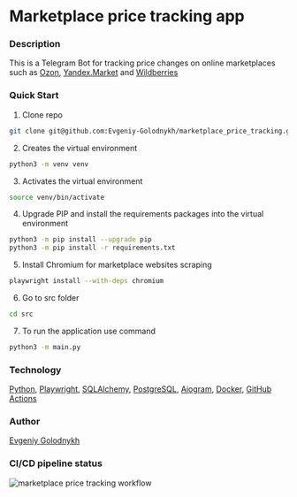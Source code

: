 # Marketplace price tracking app

### Description
This is a Telegram Bot for tracking price changes on online marketplaces such as [Ozon](https://www.ozon.ru/), [Yandex.Market](https://market.yandex.ru) and [Wildberries](https://www.wildberries.ru)

### Quick Start
1. Clone repo
```bash
git clone git@github.com:Evgeniy-Golodnykh/marketplace_price_tracking.git
```
2. Creates the virtual environment
```bash
python3 -m venv venv
```
3. Activates the virtual environment
```bash
source venv/bin/activate
```
4. Upgrade PIP and install the requirements packages into the virtual environment
```bash
python3 -m pip install --upgrade pip
python3 -m pip install -r requirements.txt
```
5. Install Chromium for marketplace websites scraping
```bash
playwright install --with-deps chromium
```
6. Go to src folder
```bash
cd src
```
7. To run the application use command
```bash
python3 -m main.py
```

### Technology
[Python](https://www.python.org), [Playwright](https://playwright.dev/python/), [SQLAlchemy](https://www.sqlalchemy.org), [PostgreSQL](https://www.postgresql.org), [Aiogram](https://aiogram.dev), [Docker](https://www.docker.com), [GitHub Actions](https://github.com/features/actions)

### Author
[Evgeniy Golodnykh](https://github.com/Evgeniy-Golodnykh)

### CI/CD pipeline status
![marketplace price tracking workflow](https://github.com/Evgeniy-Golodnykh/marketplace_price_tracking/actions/workflows/marketplace_price_tracking_workflow.yml/badge.svg)
